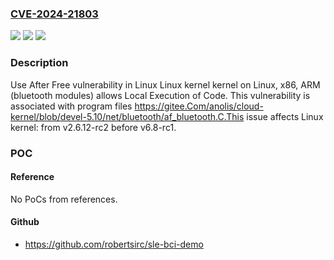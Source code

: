 ### [CVE-2024-21803](https://cve.mitre.org/cgi-bin/cvename.cgi?name=CVE-2024-21803)
![](https://img.shields.io/static/v1?label=Product&message=Linux%20kernel&color=blue)
![](https://img.shields.io/static/v1?label=Version&message=v2.6.12-rc2%3C%20v6.8-rc1%20&color=brighgreen)
![](https://img.shields.io/static/v1?label=Vulnerability&message=CWE-416%20Use%20After%20Free&color=brighgreen)

### Description

Use After Free vulnerability in Linux Linux kernel kernel on Linux, x86, ARM (bluetooth modules) allows Local Execution of Code. This vulnerability is associated with program files https://gitee.Com/anolis/cloud-kernel/blob/devel-5.10/net/bluetooth/af_bluetooth.C.This issue affects Linux kernel: from v2.6.12-rc2 before v6.8-rc1.

### POC

#### Reference
No PoCs from references.

#### Github
- https://github.com/robertsirc/sle-bci-demo

